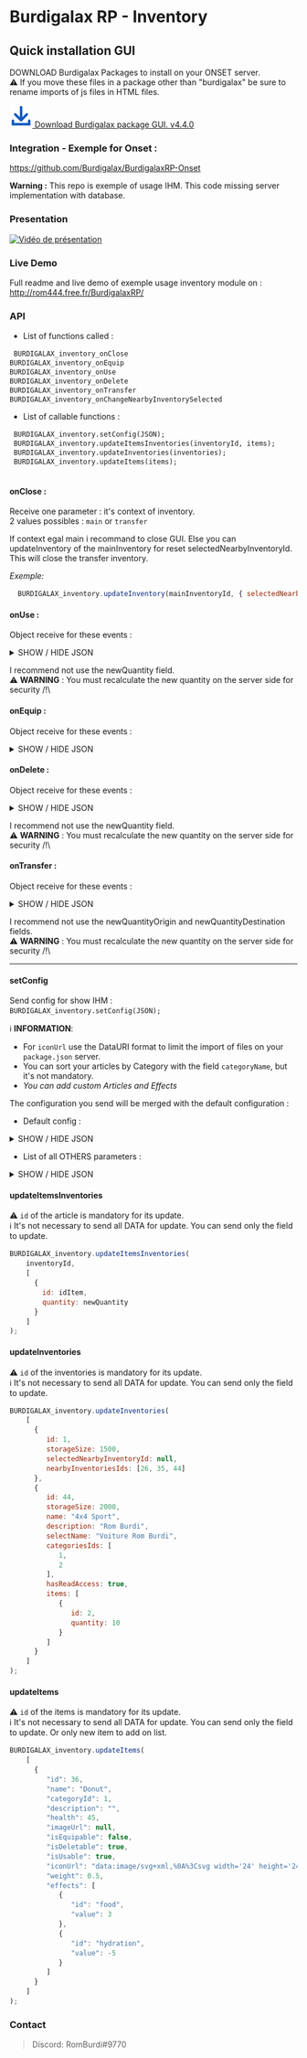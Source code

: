 
# Burdigalax RP - Inventory 

## Quick installation GUI

DOWNLOAD Burdigalax Packages to install on your ONSET server.   
:warning: If you move these files in a package other than "burdigalax" be sure to rename imports of js files in HTML files.

[![Download](../../../download.svg "Download") Download Burdigalax package GUI. v4.4.0](https://github.com//Burdigalax/BurdigalaxGUI/raw/master/ONSET_SERVER.4.4.0.zip)


### Integration - Exemple for Onset : 

https://github.com/Burdigalax/BurdigalaxRP-Onset

**Warning :** This repo is exemple of usage IHM. This code missing server implementation with database.

### Presentation

[![Vidéo de présentation](https://img.youtube.com/vi/BiZdyClU7Cs/0.jpg)](https://www.youtube.com/watch?v=BiZdyClU7Cs)

### Live Demo

Full readme and live demo of exemple usage inventory module on : http://rom444.free.fr/BurdigalaxRP/ 

### API

- List of functions called : 
```
 BURDIGALAX_inventory_onClose
BURDIGALAX_inventory_onEquip
BURDIGALAX_inventory_onUse
BURDIGALAX_inventory_onDelete
BURDIGALAX_inventory_onTransfer
BURDIGALAX_inventory_onChangeNearbyInventorySelected
```

- List of callable functions : 
```
 BURDIGALAX_inventory.setConfig(JSON);
 BURDIGALAX_inventory.updateItemsInventories(inventoryId, items);
 BURDIGALAX_inventory.updateInventories(inventories);
 BURDIGALAX_inventory.updateItems(items);
  
```
#### onClose :

Receive one parameter : it's context of inventory.  
2 values possibles : `main` or `transfer`

If context egal main i recommand to close GUI. Else you can updateInventory of the mainInventory for reset selectedNearbyInventoryId.  
This will close the transfer inventory.  

_Exemple:_ 

```js
  BURDIGALAX_inventory.updateInventory(mainInventoryId, { selectedNearbyInventoryId: null})
```

#### onUse :

Object receive for these events :

<details>
    <summary>SHOW / HIDE JSON</summary>

```json
{
  "idInventory": 1,
  "idItem": 8,
  "newQuantity": 0
}
```
</details>

I recommend  not use the newQuantity field.  
:warning: **WARNING** : You must recalculate the new quantity on the server side for security /!\ 

#### onEquip :

Object receive for these events :

<details>
    <summary>SHOW / HIDE JSON</summary>

```json
{
  "idInventory": 1,
  "idItem": 8,
  "isEquipped": false
}
```
</details>


#### onDelete :

Object receive for these events :

<details>
    <summary>SHOW / HIDE JSON</summary>

```json
{
  "idInventory": 1,
  "idItem": 3,
  "quantity": 1,
  "newQuantity": 1,
}
```
</details>

I recommend  not use the newQuantity field.  
:warning: **WARNING** : You must recalculate the new quantity on the server side for security /!\ 


#### onTransfer :

Object receive for these events :

<details>
    <summary>SHOW / HIDE JSON</summary>

```json
{
    "originInventoryId": 1,
    "destinationInventoryId": 26,
    "idItem": 6,
    "quantity": 5,
    "newQuantityOrigin": 0,
    "newQuantityDestination": 5
}
```
</details>

I recommend  not use the newQuantityOrigin and newQuantityDestination fields.  
:warning: **WARNING** : You must recalculate the new quantity on the server side for security /!\ 

------

#### setConfig

Send config for show IHM :  
`BURDIGALAX_inventory.setConfig(JSON);`

:information_source: **INFORMATION**: 
- For `iconUrl` use the DataURI format to limit the import of files on your `package.json` server.
- You can sort your articles by Category with the field `categoryName`, but it's not mandatory.
- _You can add custom Articles and Effects_

The configuration you send will be merged with the default configuration :
- Default config : 

<details>
    <summary>SHOW / HIDE JSON</summary>
    
```
{
  config: {
    hasEquipableCategory: true,
    startMainInventoryPosition: {
      top: 40,
      left: 50
    },
    startTransferInventoryPosition: {
      top: 40,
      left: 550
    },
    iconUrlAllCategory:
      "data:image/svg+xml,%3Csvg xmlns='http://www.w3.org/2000/svg' width='16' height='16' viewBox='0 0 16 16'%3E%3Ctitle%3Eicon-filter-all%3C/title%3E%3Cdesc%3ECreated with Sketch.%3C/desc%3E%3Cg fill='%23000' fill-rule='nonzero'%3E%3Cpath d='M0 0h6.4v6.4h-6.4zM0 9.601h6.4v6.399h-6.4zM9.599 9.601h6.401v6.399h-6.401zM9.599 0h6.401v6.399h-6.401z'/%3E%3C/g%3E%3C/svg%3E",
    iconUrlEquipableCategory:
      "data:image/svg+xml,%3Csvg xmlns='http://www.w3.org/2000/svg' width='16' height='16' viewBox='0 0 16 16'%3E%3Ctitle%3Eicon-filter-equip%3C/title%3E%3Cdesc%3ECreated with Sketch.%3C/desc%3E%3Cpath d='M8 0c4.418 0 8 3.582 8 8s-3.582 8-8 8-8-3.582-8-8 3.582-8 8-8zm0 2c-3.314 0-6 2.686-6 6s2.686 6 6 6 6-2.686 6-6-2.686-6-6-6zm0 2c2.209 0 4 1.791 4 4s-1.791 4-4 4-4-1.791-4-4 1.791-4 4-4z' fill='%23000'/%3E%3C/svg%3E",
    wording: {
      emptyInventory: "L'inventaire est vide !",
      nameAllCategory: "Tous les objets",
      nameEquipableCategory: "Equipement",
      total: "Total",
      use: "Utiliser",
      selectItem: "Sélectionner un item",
      equipped: "Equipé",
      max: "MAX",
      noneInventory: "Aucun inventaire"
    }
  }
}
```
</details>

- List of all OTHERS parameters :

<details>
    <summary>SHOW / HIDE JSON</summary>

```
{
  mainInventoryId: 1,
  items: [
    {
      id: 1,
      name: "Donut",
      categoryId: 1,
      description: "",
      health: 45,  // set to null if you don't use property of this item.
      imageUrl: null, // for description on selected item but if null i use iconUrl field
      isEquipable: false,
      isDeletable: true,
      isUsable: true,
      iconUrl:
        "data:image/svg+xml,%0A%3Csvg width='24' height='24' viewBox='0 0 24 24' xmlns='http://www.w3.org/2000/svg'%3E%3Ctitle%3Eico-donut@1x%3C/title%3E%3Cdesc%3ECreated with Sketch.%3C/desc%3E%3Cpath d='M11.995.002c6.623 0 11.992 5.368 11.992 11.992 0 6.623-5.368 11.992-11.992 11.992-6.624 0-11.992-5.368-11.992-11.992 0-6.623 5.369-11.992 11.992-11.992zm-8.951 17.367c.755-.676 2.163-1.52 3.718-.369 1.362 1.009 1.447.862 1.547.688 1.181-2.048 2.875-1.109 4.124.225 1.929 2.062 2.732 1.821 4.176-.945 1.982-3.795 3.805-1.875 4.739-.335.695-1.398 1.086-2.973 1.086-4.639 0-5.766-4.674-10.44-10.44-10.44-5.766 0-10.44 4.674-10.44 10.44 0 1.966.544 3.805 1.489 5.375zm17.37.798c-.379-.771-1.409-2.447-2.434-.483-1.98 3.791-3.931 4.218-6.674 1.285-.385-.411-1.161-1.371-1.657-.51-.572.99-1.054 1.826-3.809-.215-.762-.565-1.526.02-1.897.396 1.915 2.317 4.811 3.794 8.052 3.794 3.456 0 6.519-1.68 8.419-4.267zm-1.025-4.179c-.664.77-1.836-.24-1.172-1.01l.758-.877c.663-.77 1.836.24 1.172 1.01l-.758.877zm-8.148-8.328c-.664.77-1.836-.24-1.172-1.01l.758-.877c.663-.77 1.836.24 1.172 1.01l-.758.877zm-5.545 4.997c-.664.77-1.836-.24-1.172-1.01l.758-.877c.663-.77 1.836.24 1.172 1.01l-.758.877zm8.568-4.488c-1.011-.105-.852-1.644.159-1.54l1.153.121c1.011.104.852 1.644-.159 1.539l-1.153-.12zm3.882 2.555c-.641-.789.56-1.765 1.201-.976l.73.9c.641.789-.56 1.765-1.201.976l-.73-.9zm-13.884 5.507c-.641-.789.56-1.765 1.201-.976l.73.9c.641.789-.56 1.765-1.201.976l-.73-.9zm1.609-8.489c-.641-.789.56-1.765 1.201-.976l.73.9c.641.789-.56 1.765-1.201.976l-.73-.9zm6.124 2.075c2.303 0 4.177 1.874 4.177 4.177 0 2.306-1.873 4.177-4.177 4.177-2.307 0-4.177-1.87-4.177-4.177 0-2.304 1.873-4.177 4.177-4.177zm0 1.552c-1.45 0-2.625 1.175-2.625 2.625s1.175 2.625 2.625 2.625c1.451 0 2.625-1.173 2.625-2.625 0-1.453-1.172-2.625-2.625-2.625z' fill='%23D48CD2' fill-rule='nonzero'/%3E%3C/svg%3E",
      weight: 0.5,
      effects: [
        {
          id: "food",
          value: 3
        },
        {
          id: "hydration",
          value: -5
        }
      ]
    },
  ],
  effects: {
    hydration: {
      name: "Hydratation",
      unit: "%",
      iconUrl:
        "data:image/svg+xml,%0A%3Csvg width='28' height='28' viewBox='0 0 28 28' xmlns='http://www.w3.org/2000/svg'%3E%3Ctitle%3Eeffet-hydrat@1x%3C/title%3E%3Cdesc%3ECreated with Sketch.%3C/desc%3E%3Cg transform='translate(1 1)' fill='none'%3E%3Cg fill='%236ABEE4' fill-rule='nonzero'%3E%3Cpath d='M12.963 22c-3.828 0-6.943-3.114-6.943-6.943 0-3.579 5.711-10.915 6.363-11.741.14-.177.354-.281.58-.281.226 0 .44.103.58.281.651.825 6.363 8.16 6.363 11.741 0 3.828-3.114 6.943-6.942 6.943zm0-17.013c-1.933 2.564-5.465 7.733-5.465 10.07 0 3.013 2.451 5.464 5.465 5.464 3.013 0 5.465-2.451 5.465-5.464 0-2.337-3.532-7.506-5.465-10.07z'/%3E%3Cpath d='M12.963 19.045c-.389-.026-.691-.349-.691-.739s.302-.713.691-.739c1.385-.001 2.507-1.124 2.509-2.509.026-.389.349-.691.739-.691s.713.302.739.691c-.003 2.201-1.787 3.984-3.987 3.987z'/%3E%3C/g%3E%3Ccircle stroke='%236ABEE4' stroke-width='2' cx='13' cy='13' r='13'/%3E%3C/g%3E%3C/svg%3E"
    },
    food: {
      name: "Alimentation",
      iconUrl:
        "data:image/svg+xml,%0A%3Csvg width='28' height='28' viewBox='0 0 28 28' xmlns='http://www.w3.org/2000/svg'%3E%3Ctitle%3Eeffet-food@1x%3C/title%3E%3Cdesc%3ECreated with Sketch.%3C/desc%3E%3Cg transform='translate(1 1)' fill='none'%3E%3Cg fill='%237F95A5' fill-rule='nonzero'%3E%3Cpath d='M17.351 5.092c-.479 0-.912.193-1.286.574-1.838 1.87-1.786 8.214-1.774 8.931l.009.52h2.523v6.296c0 .292.236.528.528.528.292 0 .528-.237.528-.528v-15.792c0-.292-.236-.528-.528-.528zM12.317 9.929h-.71v-4.87h-.698v4.87h-.71v-4.87h-.698v4.87h-.71v-4.87h-.633v4.864c0 1.119.769 2.057 1.806 2.32l-.508 9.01c0 .38.789.688 1.097.688.309 0 1.097-.308 1.097-.688l-.508-9.01c1.037-.263 1.806-1.2 1.806-2.32v-4.864h-.633v4.87h.001z'/%3E%3C/g%3E%3Ccircle stroke='%237F95A5' stroke-width='2' cx='13' cy='13' r='13'/%3E%3C/g%3E%3C/svg%3E",
      unit: "%"
    },
  },
  categories: [
    {
      id: 1,
      name: "Consommables",
      iconUrl:
        "data:image/svg+xml,%3Csvg xmlns='http://www.w3.org/2000/svg' width='12' height='16' viewBox='0 0 12 16'%3E%3Ctitle%3Eicon-filter-food%3C/title%3E%3Cdesc%3ECreated with Sketch.%3C/desc%3E%3Cpath d='M4.347 7.042l-.928.56.708 6.65c.048.605-.248 1.185-.765 1.502-.517.317-1.169.317-1.686 0-.517-.317-.813-.898-.765-1.502l.708-6.65-.928-.56c-.443-.266-.707-.752-.69-1.268l.167-5.333c.01-.248.215-.443.463-.44.247 0 .449.195.458.442l.12 3.478c.003.19.145.349.333.373.101.011.203-.02.28-.087.077-.067.123-.163.127-.265l.12-3.482c0-.253.205-.458.458-.458s.458.205.458.458l.12 3.482c.004.1.048.194.123.26s.173.099.272.092c.189-.024.331-.183.333-.373l.117-3.478c.009-.246.211-.441.457-.442.247 0 .449.195.458.442l.167 5.333c.018.515-.244 1-.685 1.267zm7.32-2.983c0-2.242-1.137-4.058-2.537-4.058s-2.537 1.817-2.537 4.058c0 1.717.667 3.167 1.613 3.758l-.685 6.435c-.048.605.248 1.185.765 1.502.517.317 1.169.317 1.686 0 .517-.317.813-.898.765-1.502l-.685-6.435c.947-.592 1.613-2.042 1.613-3.758z' fill='%23000' fill-rule='nonzero'/%3E%3C/svg%3E"
    },
  ],
  inventories: [
    {
      id: 1,
      storageSize: 180,
      name: "Sac à dos",
      description: "Arthur Shelby",
      selectName: "Arthur Shelby",
      selectedNearbyInventoryId: 26,
      nearbyInventoriesIds: [26, 27, 33],
      categoriesIds: [1, 2, 3, 4, 5],
      items: [
        {
          id: 1,
          quantity: 50,
        },
        {
          id: 8,
          quantity: 1,
          isEquipped: true
        }
      ]
    },
    {
      id: 26,
      storageSize: 2000,
      name: "4x4 Sport",
      description: "Rom Burdi",
      selectName: "Voiture Rom Burdi",
      categoriesIds: [1, 2],
      hasReadAccess: true, // Determine if can display transfer inventory
      items: [
        {
          id: 2,
          quantity: 10
        }
      ]
    }
  ]
}
```
</details>


#### updateItemsInventories 

:warning: `id` of the article is mandatory for its update.  
:information_source: It's not necessary to send all DATA for update. You can send only the field to update.

```js 
BURDIGALAX_inventory.updateItemsInventories(
    inventoryId,
    [
      {
        id: idItem,
        quantity: newQuantity
      }
    ]
);
```

#### updateInventories 

:warning: `id` of the inventories is mandatory for its update.  
:information_source: It's not necessary to send all DATA for update. You can send only the field to update.

```js 
BURDIGALAX_inventory.updateInventories(
    [
      {
         id: 1,
         storageSize: 1500,
         selectedNearbyInventoryId: null,
         nearbyInventoriesIds: [26, 35, 44]
      }, 
      {
         id: 44,
         storageSize: 2000,
         name: "4x4 Sport",
         description: "Rom Burdi",
         selectName: "Voiture Rom Burdi",
         categoriesIds: [
            1,
            2
         ],
         hasReadAccess: true,
         items: [
            {
               id: 2,
               quantity: 10
            }
         ]
      }
    ]
);
```

#### updateItems

:warning: `id` of the items is mandatory for its update.  
:information_source: It's not necessary to send all DATA for update. You can send only the field to update.
Or only new item to add on list.

```js 
BURDIGALAX_inventory.updateItems(
    [
      {
         "id": 36,
         "name": "Donut",
         "categoryId": 1,
         "description": "",
         "health": 45,
         "imageUrl": null,
         "isEquipable": false,
         "isDeletable": true,
         "isUsable": true,
         "iconUrl": "data:image/svg+xml,%0A%3Csvg width='24' height='24' viewBox='0 0 24 24' xmlns='http://www.w3.org/2000/svg'%3E%3Ctitle%3Eico-donut@1x%3C/title%3E%3Cdesc%3ECreated with Sketch.%3C/desc%3E%3Cpath d='M11.995.002c6.623 0 11.992 5.368 11.992 11.992 0 6.623-5.368 11.992-11.992 11.992-6.624 0-11.992-5.368-11.992-11.992 0-6.623 5.369-11.992 11.992-11.992zm-8.951 17.367c.755-.676 2.163-1.52 3.718-.369 1.362 1.009 1.447.862 1.547.688 1.181-2.048 2.875-1.109 4.124.225 1.929 2.062 2.732 1.821 4.176-.945 1.982-3.795 3.805-1.875 4.739-.335.695-1.398 1.086-2.973 1.086-4.639 0-5.766-4.674-10.44-10.44-10.44-5.766 0-10.44 4.674-10.44 10.44 0 1.966.544 3.805 1.489 5.375zm17.37.798c-.379-.771-1.409-2.447-2.434-.483-1.98 3.791-3.931 4.218-6.674 1.285-.385-.411-1.161-1.371-1.657-.51-.572.99-1.054 1.826-3.809-.215-.762-.565-1.526.02-1.897.396 1.915 2.317 4.811 3.794 8.052 3.794 3.456 0 6.519-1.68 8.419-4.267zm-1.025-4.179c-.664.77-1.836-.24-1.172-1.01l.758-.877c.663-.77 1.836.24 1.172 1.01l-.758.877zm-8.148-8.328c-.664.77-1.836-.24-1.172-1.01l.758-.877c.663-.77 1.836.24 1.172 1.01l-.758.877zm-5.545 4.997c-.664.77-1.836-.24-1.172-1.01l.758-.877c.663-.77 1.836.24 1.172 1.01l-.758.877zm8.568-4.488c-1.011-.105-.852-1.644.159-1.54l1.153.121c1.011.104.852 1.644-.159 1.539l-1.153-.12zm3.882 2.555c-.641-.789.56-1.765 1.201-.976l.73.9c.641.789-.56 1.765-1.201.976l-.73-.9zm-13.884 5.507c-.641-.789.56-1.765 1.201-.976l.73.9c.641.789-.56 1.765-1.201.976l-.73-.9zm1.609-8.489c-.641-.789.56-1.765 1.201-.976l.73.9c.641.789-.56 1.765-1.201.976l-.73-.9zm6.124 2.075c2.303 0 4.177 1.874 4.177 4.177 0 2.306-1.873 4.177-4.177 4.177-2.307 0-4.177-1.87-4.177-4.177 0-2.304 1.873-4.177 4.177-4.177zm0 1.552c-1.45 0-2.625 1.175-2.625 2.625s1.175 2.625 2.625 2.625c1.451 0 2.625-1.173 2.625-2.625 0-1.453-1.172-2.625-2.625-2.625z' fill='%23D48CD2' fill-rule='nonzero'/%3E%3C/svg%3E",
         "weight": 0.5,
         "effects": [
            {
               "id": "food",
               "value": 3
            },
            {
               "id": "hydration",
               "value": -5
            }
         ]
      }
    ]
);
```
### Contact
> Discord: RomBurdi#9770